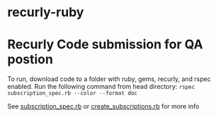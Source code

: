 # recurly-ruby
# Recurly Code submission for QA postion

To run, download code to a folder with ruby, gems, recurly, and rspec enabled. Run the following command from head directory:
`rspec subscription_spec.rb --color --format doc`

See [subscription_spec.rb](https://github.com/wizproperties/recurly-ruby/blob/master/spec/subscription_spec.rb) or [create_subscriptions.rb](https://github.com/wizproperties/recurly-ruby/blob/master/recurly/create_subscription.rb) for more info
